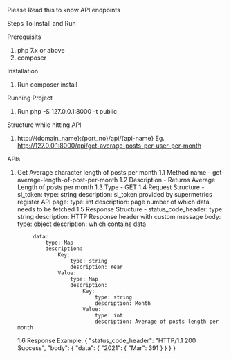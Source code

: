 Please Read this to know API endpoints

Steps To Install and Run

Prerequisits
1. php 7.x or above
2. composer

Installation
1. Run composer install

Running Project
1. Run php -S 127.0.0.1:8000 -t public

Structure while hitting API
1. http://{domain_name}:{port_no}/api/{api-name}
Eg. http://127.0.0.1:8000/api/get-average-posts-per-user-per-month


APIs

1. Get Average character length of posts per month
    1.1 Method name - get-average-length-of-post-per-month
    1.2 Description - Returns Average Length of posts per month
    1.3 Type - GET
    1.4 Request Structure -
        sl_token: 
            type: string
            description: sl_token provided by supermetrics register API
        page: 
            type: int
            description: page number of which data needs to be fetched
    1.5 Response Structure -
        status_code_header: 
            type: string
            description: HTTP Response header with custom message
        body:
            type: object
            description: which contains data

            data:
                type: Map
                description:
                    Key:
                        type: string
                        description: Year
                    Value:
                        type: Map
                        description:
                            Key:
                                type: string
                                description: Month
                            Value:
                                type: int
                                description: Average of posts length per month
    
    1.6 Response Example: 
        {
            "status_code_header": "HTTP/1.1 200 Success",
            "body": {
                "data": {
                    "2021": {
                        "Mar": 391
                    }
                }
            }
        }
